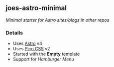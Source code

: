 ## joes-astro-minimal
_Minimal starter for Astro sites/blogs in other repos_

### Details

- Uses [Astro](https://astro.build) v4
- Uses [Pico CSS](https://picocss.com) v2
- Started with the **Empty** template
- Support for _Hamburger Menu_
